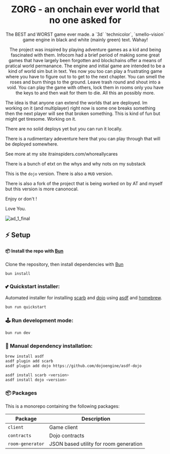 <p align="center">
  <h1 align="center">ZORG - an onchain ever world that no one asked for</h1>
</p>

<p align="center">
The BEST and WORST game ever made. a `3d` `technicolor`, `smello-vision` game engine in black and white (mainly green) text. Wahay!
</p>

<p align="center">
The project was inspired by playing adventure games as a kid and being fascinated with them. Infocom had a brief period of making some great games that have largely been forgotten and blockchains offer a means of pratical world permanance. The engine and initial game are intended to be a kind of world sim but in text. Yes now you too can play a frustrating game where you have to figure out to to get to the next chapter. You can smell the roses and burn things to the ground. Leave trash round and shout into a void. You can play the game with others, lock them in rooms only you have the keys to and then wait for them to die. All this an possibly more.

The idea is that anyone can extend the worlds that are deployed. Im working on it (and multiplayer) right now is some one breaks something then the next player will see that broken something. This is kind of fun but might get tiresome. Working on it.

There are no solid deploys yet but you can run it locally.

There is a rudimentary adeventure here that you can play through that will be deployed somewhere.

See more at my site itrainspiders.com/whoreallycares

There is a bunch of etxt on the whys and why nots on my substack

This is the `dojo` version. There is also a `MUD` version.

There is also a fork of the project that is being worked on by AT and myself but this version is more canonocal.

Enjoy or don't !

Love You.
</p>

![ad_1_final](https://github.com/user-attachments/assets/149eafd8-c67e-4374-9eb2-9aa5692e3121)

## ⚡ Setup

#### 📦 Install the repo with [Bun](https://bun.sh)

Clone the repository, then install dependencies with [Bun](https://bun.sh)

```bash
bun install
```

### 💕 Quickstart installer:
Automated installer for installing [scarb](https://github.com/software-mansion/scarb) and [dojo](https://book.dojoengine.org/getting-started#install-using-asdf) using [asdf](https://asdf-vm.com/) and [homebrew](https://brew.sh/).

```bash
bun run quickstart
```

### 🕹️ Run development mode:

```bash
bun run dev
```

### 🔧 Manual dependency installation:

```bash
brew install asdf
asdf plugin add scarb
asdf plugin add dojo https://github.com/dojoengine/asdf-dojo

asdf install scarb <version>
asdf install dojo <version>
```

### 📦 Packages

This is a monorepo containing the following packages:

| **Package** | **Description**                               |
| ----------- | --------------------------------------------- |
| `client`    | Game client                                   |
| `contracts` | Dojo contracts        |
| `room-generator`     | JSON based utility for room generation   |


